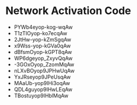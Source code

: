 # Network Activation Code
* PYWb4eyop-kog-wqAw
* T1zTIOyop-ko7ecqAw
* 2JtHw-yop-kZmSgqAw
* x9Wss-yop-kGVa0qAw
* dBfsmOyop-kGPT8qAw
* WP6dgeyop_ZxyvQqAw
* -3GOxOyop_ZzomMqAw
* nLXvBOyop9JPHwUqAw
* YxJRseyop9JPeUsqAw
* MAaUb-yop9IHi3oqAw
* QDL4guyop9IHwLEqAw
* TBostuyop9IHblMqAw